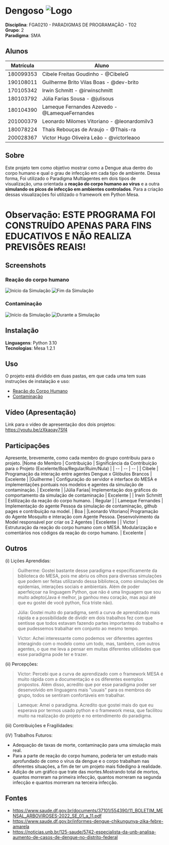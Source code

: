# Dengoso ![Logo](/simulacao_dengue/dengue.png )

**Disciplina**: FGA0210 - PARADIGMAS DE PROGRAMAÇÃO - T02 <br>
**Grupo**: 2<br>
**Paradigma**: SMA<br>

## Alunos
|Matrícula | Aluno |
| -- | -- |
| 180099353  |  Cibele Freitas Goudinho - @CibeleG |
| 190108011  |  Guilherme Brito Vilas Boas - @dev-brito |
| 170105342  |  Irwin Schmitt - @irwinschmitt |
| 180103792  |  Júlia Farias Sousa - @julisous |
| 180104390  |  Lameque Fernandes Azevedo - @LamequeFernandes |
| 201000379  |  Leonardo Milomes Vitoriano - @leonardomilv3 |
| 180078224  |  Thaís Rebouças de Araujo - @Thais-ra |
| 200028367  |  Victor Hugo Oliveira Leão - @victorleaoo |


## Sobre 
Este projeto tem como objetivo mostrar como a Dengue atua dentro do corpo humano e qual o grau de infecção em cada tipo de ambiente. Dessa forma, Foi utilizado o Paradigma Multiagentes em dois tipos de visualização, uma orientada a **reação do corpo humano ao vírus** e a outra **simulando os picos de infecção em ambientes controlados**. Para a criação dessas visualizações foi utilizado o framework em Python Mesa.

# Observação: ESTE PROGRAMA FOI CONSTRUÍDO APENAS PARA FINS EDUCATIVOS E NÃO REALIZA PREVISÕES REAIS!

## Screenshots

### Reação do corpo humano

![Início da Simulação](reacao_corpo_humano/assets/telainicial-1.png)
![Fim da Simulação](reacao_corpo_humano/assets/telafinal-2.png)

### Contaminação

![Início da Simulação](simulacao_dengue/assets/simulacao.png)
![Durante a  Simulação](simulacao_dengue/assets/simulacao2.png)

## Instalação 
**Linguagens**: Python 3.10<br>
**Tecnologias**: Mesa 1.2.1<br>

## Uso 

O projeto está dividido em duas pastas, em que cada uma tem suas instruções de instalação e uso:

- [Reação do Corpo Humano](https://github.com/UnBParadigmas2023-1-Turma02/2023.1_G2_SMA_SimuladorDoenca/tree/main/reacao_corpo_humano)
- [Contaminação](https://github.com/UnBParadigmas2023-1-Turma02/2023.1_G2_SMA_SimuladorDoenca/tree/main/simulacao_dengue)
  

## Vídeo (Apresentação)
Link para o vídeo de apresentação dos dois projetos: https://youtu.be/zXkaoay7Sf4

## Participações
Apresente, brevemente, como cada membro do grupo contribuiu para o projeto.
|Nome do Membro | Contribuição | Significância da Contribuição para o Projeto (Excelente/Boa/Regular/Ruim/Nula) |
| -- | -- | -- |
| Cibele  |  Programação da interação entre agentes Dengue x Glóbulos Brancos | Excelente |
|Guilherme | Configuração do servidor e interface do MESA e implementações pontuais nos modelos e agentes da simulação de contaminação. | Excelente |
|Júlia Farias| Implementação dos gráficos do comportamento da simulação de contaminação | Excelente |
| Irwin Schmitt | Estilização da reação do corpo humano. | Regular |
| Lameque Fernandes | Implementação do agente Pessoa da simulação de contaminação, github pages e contribuição na model. | Boa |
|Leonardo Vitoriano| Programação do Agente Mosquito e interação com Agente Pessoa. Desenvolvimento da Model responsável por criar os 2 Agentes | Excelente |
| Victor  |  Estruturação da reação do corpo humano com o MESA. Modularização e comentários nos códigos da reação do corpo humano. | Excelente |


## Outros 

(i) Lições Aprendidas:

> Guilherme: Gostei bastante desse paradigma e especificamente da biblioteca do MESA, pois me abriu os olhos para diversas simulações que podem ser feitas utilizando dessa biblioteca, como simulações de epidemias, interações sociais e ambientais. Além de poder aperfeiçoar na linguagem Python, que não é uma linguagem que sou muito adepto(Java é melhor, ja ganhou meu coração, mas aqui até que eu gostei de você python, fica triste não).

> Júlia: Gostei muito do paradigma, senti a curva de aprendizado mais rápida e a possibilidade de dividir em dois trabalhos fez com que sentisse que todos estavam fazendo partes importantes do trabalho e que pudessemos trabalhar em conjunto ao mesmo tempo.

> Victor: Achei interessante como podemos ver diferentes agentes interagindo com o modelo como um todo, mas, também, com outros agentes, o que me leva a pensar em muitas diferentes utilidades que esse paradigma pode ter e trazer.
    
(ii) Percepções:

> Victor: Percebi que a curva de aprendizado com o framework MESA é muito rápida com a documentação e os diferentes exemplos propostos. Além disso, acredito que por esse paradigma poder ser desenvolvido em linguagens mais "usuais" para os membros do grupo, todos se sentiram confortáveis em trabalhar.

> Lameque: Amei o paradigma. Acredito que gostei mais do que eu esperava por termos usado python e o framework mesa, que facilitou muito na realização do projeto e no entendimento do paradigma.

(iii) Contribuições e Fragilidades:

(iV) Trabalhos Futuros:

- Adequação de taxas de morte, contaminação para uma simulação mais real.
- Para a parte de reação do corpo humano, poderia ter um estudo mais aprofundado de como o vírus da dengue e o corpo trabalham nas diferentes situações, a fim de ter um projeto mais fidedigno à realidade.
- Adição de um gráfico que trate das mortes.Mostrando total de mortos, quantos morreram na primeira infecção, quantos morreram na segunda infecção e quantos morreram na terceira infecção.

## Fontes
 - https://www.saude.df.gov.br/documents/37101/554390/11_BOLETIM_MENSAL_ARBOVIROSES-2022_SE_01_a_11.pdf 
 - https://www.saude.df.gov.br/informes-dengue-chikungunya-zika-febre-amarela
 - https://noticias.unb.br/125-saude/5742-especialista-da-unb-analisa-aumento-de-casos-de-dengue-no-distrito-federal
